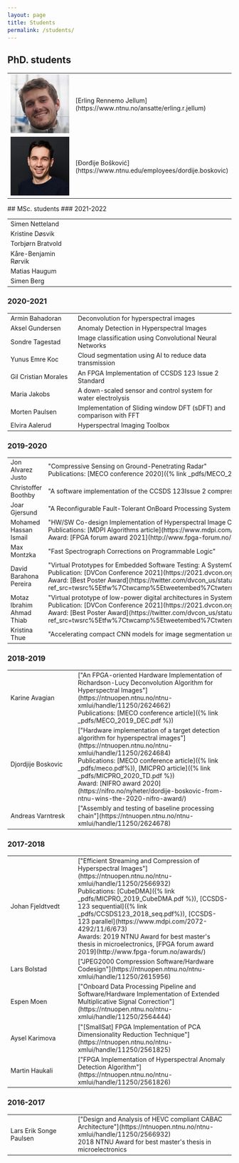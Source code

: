 ```yaml
---
layout: page
title: Students
permalink: /students/
---
```



## PhD. students


<table>
<colgroup>
<col width="30%" />
<col width="70%" />
</colgroup>
<tr>
<td markdown="span"><img src="/_images/erling.JPG" alt="drawing" width="150"/> </td>
<td markdown="span">[Erling Rennemo Jellum](https://www.ntnu.no/ansatte/erling.r.jellum)
</td>
</tr>
<tr>
<td markdown="span"> <img src="/_images/djordjije.jpg" alt="drawing" width="150"/>  </td>
<td markdown="span">[Đorđije Bošković](https://www.ntnu.edu/employees/dordije.boskovic)</td>
</tr>
</table>
## MSc. students
### 2021-2022
<table>
<colgroup>
<col width="30%" />
<col width="70%" />
</colgroup>
<tr>
<td markdown="span"> Simen Netteland </td>
<td markdown="span">  </td>
</tr>
<tr>
<td markdown="span"> Kristine Døsvik </td>
<td markdown="span">  </td>
</tr>
<tr>
<td markdown="span"> Torbjørn Bratvold </td>
<td markdown="span">  </td>
</tr>
<tr>
<td markdown="span"> Kåre-Benjamin Rørvik</td>
<td markdown="span">  </td>
</tr>
<tr>
<td markdown="span"> Matias Haugum</td>
<td markdown="span">  </td>
</tr>
<tr>
<td markdown="span"> Simen Berg</td>
<td markdown="span">  </td>
</tr>
</table>

### 2020-2021
<table>
<colgroup>
<col width="30%" />
<col width="70%" />
</colgroup>
<tr>
<td markdown="span"> Armin Bahadoran </td>
<td markdown="span"> Deconvolution for hyperspectral images </td>
</tr>
<tr>
<td markdown="span"> Aksel Gundersen </td>
<td markdown="span"> Anomaly Detection in Hyperspectral Images </td>
</tr>
<tr>
<td markdown="span"> Sondre Tagestad  </td>
<td markdown="span"> Image classification using Convolutional Neural Networks </td>
</tr>
        <tr>
<td markdown="span"> Yunus Emre Koc </td>
<td markdown="span"> Cloud segmentation using AI to reduce data transmission
 </td>
</tr>
        <tr>
<td markdown="span"> Gil Cristian Morales </td>
<td markdown="span"> An FPGA Implementation of CCSDS 123 Issue 2 Standard </td>
</tr>
 <tr>
<td markdown="span"> Maria Jakobs </td>
<td markdown="span">  A down-scaled sensor and control system for water electrolysis</td>
</tr>      
 <tr>
<td markdown="span"> Morten Paulsen </td>
<td markdown="span"> Implementation of Sliding window DFT (sDFT) and comparison with FFT </td>
</tr>  
<tr>
<td markdown="span"> Elvira Aalerud </td>
<td markdown="span"> Hyperspectral Imaging Toolbox </td>
</tr>  
</table>




### 2019-2020


<table>
<colgroup>
<col width="30%" />
<col width="70%" />
</colgroup>
 <tr>
 </tr>
        <tr>
<td markdown="span"> Jon Alvarez Justo </td>
<td markdown="span"> "Compressive Sensing on Ground-Penetrating Radar"
               <br> Publications: [MECO conference 2020]({% link _pdfs/MECO_2020_CS.pdf %})</td>
</tr>
        <tr>
<td markdown="span"> Christoffer Boothby </td>
<td markdown="span"> "A software implementation of the CCSDS 123Issue 2 compression standard" </td>
</tr>
<tr>
<td markdown="span"> Joar Gjersund  </td>
<td markdown="span"> "A Reconfigurable Fault-Tolerant OnBoard Processing System For The HYPSO CubeSat" </td>
</tr>
<tr>
<td markdown="span"> Mohamed Hassan Ismail </td>
<td markdown="span"> "HW/SW Co-design Implementation of Hyperspectral Image Classification Algorithm"
        <br> Publications: [MDPI Algorithms article](https://www.mdpi.com/1999-4893/13/12/330/htm) 
        <br> Award: [FPGA forum award 2021](http://www.fpga-forum.no/awards/)  
      </td>
</tr>
<tr>
<td markdown="span"> Max Montzka </td>
<td markdown="span"> "Fast Spectrograph Corrections on Programmable Logic" </td>
</tr>

<tr>
<td markdown="span"> David Barahona Pereira </td>
<td markdown="span"> "Virtual Prototypes for Embedded Software Testing: A SystemC Based Proof of Concept
Implementation" 
         <br> Publication: [DVCon Conference 2021](https://2021.dvcon.org/)
        <br> Award: [Best Poster Award](https://twitter.com/dvcon_us/status/1367286797902909441?ref_src=twsrc%5Etfw%7Ctwcamp%5Etweetembed%7Ctwterm%5E1367286797902909441%7Ctwgr%5E%7Ctwcon%5Es1_c10&ref_url=https%3A%2F%2Fpublish.twitter.com%2F%3Fquery%3Dhttps3A2F2Ftwitter.com2Fdvcon_us2Fstatus2F1367286797902909441widget%3DTweet)
        </td>
</tr>
<tr>
<td markdown="span"> Motaz Ibrahim Ahmad Thiab </td>
<td markdown="span"> "Virtual prototype of low-power digital architectures in SystemC"
        <br> Publication: [DVCon Conference 2021](https://2021.dvcon.org/)
        <br> Award: [Best Poster Award](https://twitter.com/dvcon_us/status/1367286797902909441?ref_src=twsrc%5Etfw%7Ctwcamp%5Etweetembed%7Ctwterm%5E1367286797902909441%7Ctwgr%5E%7Ctwcon%5Es1_c10&ref_url=https%3A%2F%2Fpublish.twitter.com%2F%3Fquery%3Dhttps3A2F2Ftwitter.com2Fdvcon_us2Fstatus2F1367286797902909441widget%3DTweet)
        </td>
</tr>
<tr>
<td markdown="span"> Kristina Thue </td>
<td markdown="span"> "Accelerating compact CNN models for image segmentation using Vivado HLS" </td>
</tr>
        
</table>


### 2018-2019


<table>
<colgroup>
<col width="30%" />
<col width="70%" />
</colgroup>
<tr>
<td markdown="span"> Karine Avagian  </td>
<td markdown="span">["An FPGA-oriented Hardware Implementation of Richardson-Lucy Deconvolution Algorithm for Hyperspectral Images"](https://ntnuopen.ntnu.no/ntnu-xmlui/handle/11250/2624662) 
<br> Publications: [MECO conference article]({% link _pdfs/MECO_2019_DEC.pdf %}) </td>
</tr>
<tr>
<td markdown="span">Djordjije Boskovic  </td>
<td markdown="span">["Hardware implementation of a target detection algorithm for hyperspectral images"](https://ntnuopen.ntnu.no/ntnu-xmlui/handle/11250/2624684)
<br> Publications: [MECO conference article]({% link _pdfs/meco.pdf%}), [MICPRO article]({% link _pdfs/MICPRO_2020_TD.pdf %})  <br> Award: [NIFRO award 2020](https://nifro.no/nyheter/dordije-boskovic-from-ntnu-wins-the-2020-nifro-award/)      </td>
</tr>
<tr>
<td markdown="span"> Andreas Varntresk </td>
<td markdown="span"> ["Assembly and testing of baseline processing chain"](https://ntnuopen.ntnu.no/ntnu-xmlui/handle/11250/2624678) </td>
</tr>    
</table>

### 2017-2018

<table>
<colgroup>
<col width="30%" />
<col width="70%" />
</colgroup>
<tr>
<td markdown="span"> Johan Fjeldtvedt </td>
<td markdown="span">["Efficient Streaming and Compression of Hyperspectral Images"](https://ntnuopen.ntnu.no/ntnu-xmlui/handle/11250/2566932)
<br> Publications: [CubeDMA]({% link _pdfs/MICPRO_2019_CubeDMA.pdf %}), [CCSDS-123 sequential]({% link _pdfs/CCSDS123_2018_seq.pdf%}), [CCSDS-123 parallel](https://www.mdpi.com/2072-4292/11/6/673)
<br> Awards: 2019 NTNU Award for best master's thesis in microelectronics, [FPGA forum award 2019](http://www.fpga-forum.no/awards/)  
      </td>
</tr>
<tr>
<td markdown="span">Lars Bolstad </td>
<td markdown="span">["JPEG2000 Compression Software/Hardware Codesign"](https://ntnuopen.ntnu.no/ntnu-xmlui/handle/11250/2615956) </td>
</tr>
<tr>
<td markdown="span"> Espen Moen </td>
<td markdown="span"> ["Onboard Data Processing Pipeline and Software/Hardware Implementation of Extended Multiplicative Signal Correction"](https://ntnuopen.ntnu.no/ntnu-xmlui/handle/11250/2564444) </td>
</tr>  
<tr>
<td markdown="span"> Aysel Karimova </td>
<td markdown="span"> ["[SmallSat] FPGA Implementation of PCA Dimensionality Reduction Technique"](https://ntnuopen.ntnu.no/ntnu-xmlui/handle/11250/2561825) </td>
</tr>
<tr>
<td markdown="span"> Martin Haukali </td>
<td markdown="span"> ["FPGA Implementation of Hyperspectral Anomaly Detection Algorithm"](https://ntnuopen.ntnu.no/ntnu-xmlui/handle/11250/2561826)</td>
</tr>
        
</table>

### 2016-2017

<table>
<colgroup>
<col width="30%" />
<col width="70%" />
</colgroup>
<tr>
<td markdown="span"> Lars Erik Songe Paulsen  </td>
<td markdown="span">["Design and Analysis of HEVC compliant CABAC Architecture"](https://ntnuopen.ntnu.no/ntnu-xmlui/handle/11250/2566932)
<br> 2018 NTNU Award for best master's thesis in microelectronics          
        </td>
</tr>

        
</table>

